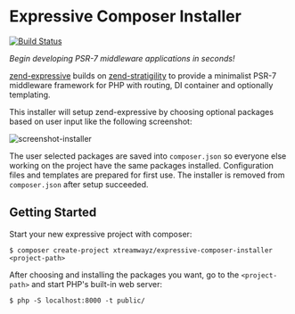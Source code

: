 # Expressive Composer Installer

[![Build Status](https://secure.travis-ci.org/xtreamwayz/expressive-composer-installer.svg?branch=master)](https://secure.travis-ci.org/xtreamwayz/expressive-composer-installer)

*Begin developing PSR-7 middleware applications in seconds!*

[zend-expressive](https://github.com/zendframework/zend-expressive) builds on
[zend-stratigility](https://github.com/zendframework/zend-stratigility) to provide a minimalist PSR-7 middleware
framework for PHP with routing, DI container and optionally templating.

This installer will setup zend-expressive by choosing optional packages based on user input like the following screenshot:

![screenshot-installer](https://cloud.githubusercontent.com/assets/459648/9833248/2929dc1c-59ba-11e5-917b-bae8915b3aac.png)

The user selected packages are saved into ``composer.json`` so everyone else working on the project have the same packages installed. Configuration
files and templates are prepared for first use. The installer is removed from ``composer.json`` after setup succeeded.

## Getting Started

Start your new expressive project with composer:

    $ composer create-project xtreamwayz/expressive-composer-installer <project-path>

After choosing and installing the packages you want, go to the ``<project-path>`` and start PHP's built-in web server: 

    $ php -S localhost:8000 -t public/
